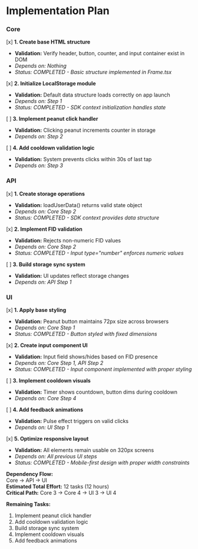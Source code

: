 # Implementation Plan

### Core
[x] **1. Create base HTML structure**  
- **Validation:** Verify header, button, counter, and input container exist in DOM  
- *Depends on: Nothing*
- *Status: COMPLETED - Basic structure implemented in Frame.tsx*

[x] **2. Initialize LocalStorage module**  
- **Validation:** Default data structure loads correctly on app launch  
- *Depends on: Step 1*
- *Status: COMPLETED - SDK context initialization handles state*

[ ] **3. Implement peanut click handler**  
- **Validation:** Clicking peanut increments counter in storage  
- *Depends on: Step 2*

[ ] **4. Add cooldown validation logic**  
- **Validation:** System prevents clicks within 30s of last tap  
- *Depends on: Step 3*

### API
[x] **1. Create storage operations**  
- **Validation:** loadUserData() returns valid state object  
- *Depends on: Core Step 2*
- *Status: COMPLETED - SDK context provides data structure*

[x] **2. Implement FID validation**  
- **Validation:** Rejects non-numeric FID values  
- *Depends on: Core Step 2*
- *Status: COMPLETED - Input type="number" enforces numeric values*

[ ] **3. Build storage sync system**  
- **Validation:** UI updates reflect storage changes  
- *Depends on: API Step 1*

### UI
[x] **1. Apply base styling**  
- **Validation:** Peanut button maintains 72px size across browsers  
- *Depends on: Core Step 1*
- *Status: COMPLETED - Button styled with fixed dimensions*

[x] **2. Create input component UI**  
- **Validation:** Input field shows/hides based on FID presence  
- *Depends on: Core Step 1, API Step 2*
- *Status: COMPLETED - Input component implemented with proper styling*

[ ] **3. Implement cooldown visuals**  
- **Validation:** Timer shows countdown, button dims during cooldown  
- *Depends on: Core Step 4*

[ ] **4. Add feedback animations**  
- **Validation:** Pulse effect triggers on valid clicks  
- *Depends on: UI Step 1*

[x] **5. Optimize responsive layout**  
- **Validation:** All elements remain usable on 320px screens  
- *Depends on: All previous UI steps*
- *Status: COMPLETED - Mobile-first design with proper width constraints*

**Dependency Flow:**  
Core → API → UI  
**Estimated Total Effort:** 12 tasks (12 hours)  
**Critical Path:** Core 3 → Core 4 → UI 3 → UI 4

**Remaining Tasks:**
1. Implement peanut click handler
2. Add cooldown validation logic
3. Build storage sync system
4. Implement cooldown visuals
5. Add feedback animations
